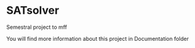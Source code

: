 # SATsolver
Semestral project to mff

You will find more information about this project in Documentation folder
